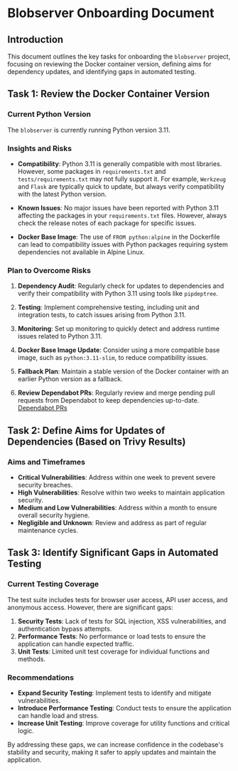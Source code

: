 # Blobserver Onboarding Document

## Introduction

This document outlines the key tasks for onboarding the `blobserver` project, focusing on reviewing the Docker container version, defining aims for dependency updates, and identifying gaps in automated testing.

## Task 1: Review the Docker Container Version

### Current Python Version

The `blobserver` is currently running Python version 3.11.

### Insights and Risks

- **Compatibility**: Python 3.11 is generally compatible with most libraries. However, some packages in `requirements.txt` and `tests/requirements.txt` may not fully support it. For example, `Werkzeug` and `Flask` are typically quick to update, but always verify compatibility with the latest Python version.

- **Known Issues**: No major issues have been reported with Python 3.11 affecting the packages in your `requirements.txt` files. However, always check the release notes of each package for specific issues.

- **Docker Base Image**: The use of `FROM python:alpine` in the Dockerfile can lead to compatibility issues with Python packages requiring system dependencies not available in Alpine Linux.

### Plan to Overcome Risks

1. **Dependency Audit**: Regularly check for updates to dependencies and verify their compatibility with Python 3.11 using tools like `pipdeptree`.

2. **Testing**: Implement comprehensive testing, including unit and integration tests, to catch issues arising from Python 3.11.

3. **Monitoring**: Set up monitoring to quickly detect and address runtime issues related to Python 3.11.

4. **Docker Base Image Update**: Consider using a more compatible base image, such as `python:3.11-slim`, to reduce compatibility issues.

5. **Fallback Plan**: Maintain a stable version of the Docker container with an earlier Python version as a fallback.

6. **Review Dependabot PRs**: Regularly review and merge pending pull requests from Dependabot to keep dependencies up-to-date. [Dependabot PRs](https://github.com/ScilifelabDataCentre/blobserver/issues?q=is%3Apr+is%3Aopen+author%3Aapp%2Fdependabot)

## Task 2: Define Aims for Updates of Dependencies (Based on Trivy Results)

### Aims and Timeframes

- **Critical Vulnerabilities**: Address within one week to prevent severe security breaches.
- **High Vulnerabilities**: Resolve within two weeks to maintain application security.
- **Medium and Low Vulnerabilities**: Address within a month to ensure overall security hygiene.
- **Negligible and Unknown**: Review and address as part of regular maintenance cycles.

## Task 3: Identify Significant Gaps in Automated Testing

### Current Testing Coverage

The test suite includes tests for browser user access, API user access, and anonymous access. However, there are significant gaps:

1. **Security Tests**: Lack of tests for SQL injection, XSS vulnerabilities, and authentication bypass attempts.
2. **Performance Tests**: No performance or load tests to ensure the application can handle expected traffic.
3. **Unit Tests**: Limited unit test coverage for individual functions and methods.

### Recommendations

- **Expand Security Testing**: Implement tests to identify and mitigate vulnerabilities.
- **Introduce Performance Testing**: Conduct tests to ensure the application can handle load and stress.
- **Increase Unit Testing**: Improve coverage for utility functions and critical logic.

By addressing these gaps, we can increase confidence in the codebase's stability and security, making it safer to apply updates and maintain the application.
